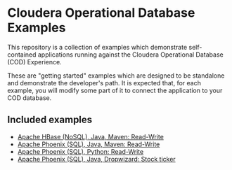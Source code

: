 # Cloudera Operational Database Examples

This repository is a collection of examples which demonstrate self-contained applications
running against the Cloudera Operational Database (COD) Experience.

These are "getting started" examples which are designed to be standalone and demonstrate
the developer's path. It is expected that, for each example, you will modify some part
of it to connect the application to your COD database.

## Included examples

* [Apache HBase (NoSQL), Java, Maven: Read-Write](hbase-read-write/README.md)
* [Apache Phoenix (SQL), Java, Maven: Read-Write](phoenix-read-write/README.md)
* [Apache Phoenix (SQL), Python: Read-Write](phoenixdb-read-write/README.md)
* [Apache Phoenix (SQL), Java, Dropwizard: Stock ticker](phoenix-stock-ticker/README.md)

